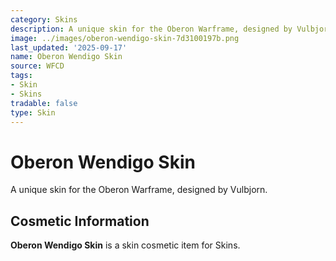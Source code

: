 ```yaml
---
category: Skins
description: A unique skin for the Oberon Warframe, designed by Vulbjorn.
image: ../images/oberon-wendigo-skin-7d3100197b.png
last_updated: '2025-09-17'
name: Oberon Wendigo Skin
source: WFCD
tags:
- Skin
- Skins
tradable: false
type: Skin
---
```


# Oberon Wendigo Skin

A unique skin for the Oberon Warframe, designed by Vulbjorn.

## Cosmetic Information

**Oberon Wendigo Skin** is a skin cosmetic item for Skins.

